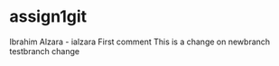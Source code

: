# assign1git
Ibrahim Alzara - ialzara
First comment
This is a change on newbranch
testbranch change
